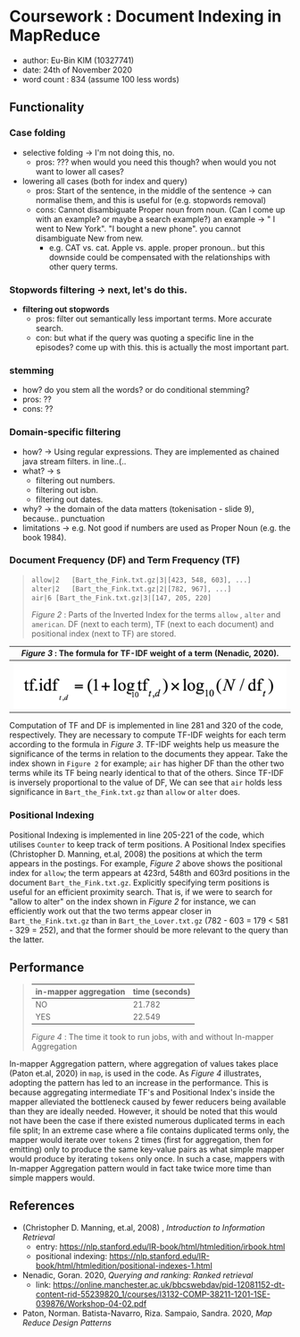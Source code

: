 # Coursework : Document Indexing in MapReduce
- author: Eu-Bin KIM (10327741)
- date: 24th of November 2020
- word count : 834 (assume 100 less words)

## Functionality
### Case folding
  - selective folding -> I'm not doing this, no.
     - pros: ??? when would you need this though? when would you not want to lower all cases? 
  - lowering all cases (both for index and query)
    - pros: Start of the sentence, in the middle of the sentence -> can normalise them, and this is useful for
      (e.g. stopwords removal)
    - cons: Cannot disambiguate Proper noun from noun. (Can I come up with an example? or maybe a search example?)
      an example ->  " I went to New York". "I bought a new phone".  you cannot disambiguate New from new. 
      - e.g. CAT vs. cat. Apple vs. apple. proper pronoun.. but this downside could be compensated with the relationships
      with other query terms. 

### Stopwords filtering -> next, let's do this.
- **filtering out stopwords**
  - pros: filter out semantically less important terms. More accurate search. 
  - con: but what if the query was quoting a specific line in the episodes? come up with this. this is actually the most
    important part.
    
  
### stemming
  - how? do you stem all the words? or do conditional stemming?
  - pros: ??
  - cons: ??


### Domain-specific filtering
 - how?  -> Using regular expressions. They are implemented as chained java stream filters. in line..(.. 
 - what? -> s
    - filtering out numbers.
    - filtering out isbn.
    - filtering out dates.
 - why? -> the domain of the data matters (tokenisation - slide  9), because.. punctuation
 - limitations -> e.g. Not good if numbers are used as Proper Noun (e.g. the book 1984).


### Document Frequency (DF) and Term Frequency (TF)

> ```
> allow|2	[Bart_the_Fink.txt.gz|3|[423, 548, 603], ...]
> alter|2	[Bart_the_Fink.txt.gz|2|[782, 967], ...]
> air|6	[Bart_the_Fink.txt.gz|3|[147, 205, 220]
> ```
> *Figure 2* : Parts of the Inverted Index for the terms `allow` , `alter` and `american`.
>  DF (next to each term), TF (next to each document) and positional index (next to TF) are stored. 

*Figure 3* : The formula for TF-IDF weight of a term (Nenadic, 2020). | 
--- |
![](.report_images/c2855e44.png) | 

 Computation of TF and DF is implemented in line 281 and 320 of the code, respectively. They are necessary to compute TF-IDF weights
  for each term according to the formula in *Figure 3*. TF-IDF weights help us measure the significance of the terms 
  in relation to the documents they appear. Take the index shown in `Figure 2` for example; `air` has higher DF than
   the other two terms while its TF being nearly identical to that of the others.
    Since TF-IDF is inversely proportional to the value of DF, We can see that `air` holds less significance in
     `Bart_the_Fink.txt.gz` than `allow` or `alter` does. 
  

### Positional Indexing

Positional Indexing is implemented in line 205-221 of the code, which utilises `Counter` to keep 
track of term positions. A Positional Index specifies (Christopher D. Manning, et.al, 2008) the positions at which
 the term appears in the postings. For example, *Figure 2* above shows the positional index for `allow`; 
 the term appears at 423rd, 548th and 603rd positions in the document `Bart_the_Fink.txt.gz`.
   Explicitly specifying term positions is useful for an efficient proximity search.
   That is, if we were to search for "allow to alter" on the index shown in *Figure 2* for instance,
we can efficiently work out that the two terms appear closer in `Bart_the_Fink.txt.gz` than in
 `Bart_the_Lover.txt.gz` (782 - 603 = 179 < 581 - 329 = 252), and that the former should be more relevant to the query than
 the latter.
 
 
## Performance


> in-mapper aggregation | time (seconds)
> --- | --- 
> NO | 21.782
> YES | 22.549
> *Figure 4* : The time it took to run jobs, with and without In-mapper Aggregation


In-mapper Aggregation pattern, where aggregation of values takes place (Paton et.al, 2020) in `map`, is used in the code.
 As *Figure 4* illustrates, adopting the pattern has led to an increase in the performance. This is because 
 aggregating intermediate TF's and Positional Index's inside the mapper alleviated the bottleneck caused by
  fewer reducers being available than they are ideally needed. However, it should be noted that this would not have been 
  the case if there existed numerous duplicated terms in each file split; In an extreme case where a file 
  contains duplicated terms only, the mapper would iterate over `tokens` 2 times (first for aggregation, then for emitting)
   only to produce the same key-value pairs as what simple mapper would produce by iterating `tokens` only once. In such 
   a case, mappers with In-mapper Aggregation pattern would in fact take twice more time than simple mappers would.



## References
- (Christopher D. Manning, et.al, 2008) , *Introduction to Information Retrieval*
  - entry: https://nlp.stanford.edu/IR-book/html/htmledition/irbook.html
  - positional indexing: https://nlp.stanford.edu/IR-book/html/htmledition/positional-indexes-1.html
- Nenadic, Goran. 2020, *Querying and ranking: Ranked retrieval*
  - link: https://online.manchester.ac.uk/bbcswebdav/pid-12081152-dt-content-rid-55239820_1/courses/I3132-COMP-38211-1201-1SE-039876/Workshop-04-02.pdf
- Paton, Norman. Batista-Navarro, Riza. Sampaio, Sandra. 2020, *Map Reduce Design Patterns*
